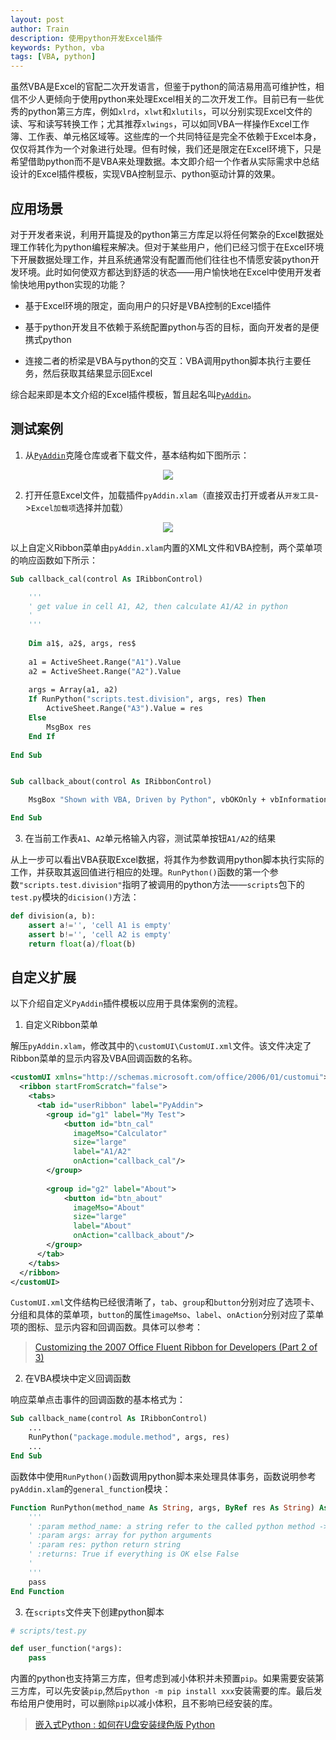 ```yaml
---
layout: post
author: Train
description: 使用python开发Excel插件
keywords: Python, vba
tags: [VBA, python]
---
```


虽然VBA是Excel的官配二次开发语言，但鉴于python的简洁易用高可维护性，相信不少人更倾向于使用python来处理Excel相关的二次开发工作。目前已有一些优秀的python第三方库，例如`xlrd`，`xlwt`和`xlutils`，可以分别实现Excel文件的读、写和读写转换工作；尤其推荐`xlwings`，可以如同VBA一样操作Excel工作簿、工作表、单元格区域等。这些库的一个共同特征是完全不依赖于Excel本身，仅仅将其作为一个对象进行处理。但有时候，我们还是限定在Excel环境下，只是希望借助python而不是VBA来处理数据。本文即介绍一个作者从实际需求中总结设计的Excel插件模板，实现VBA控制显示、python驱动计算的效果。

## 应用场景

对于开发者来说，利用开篇提及的python第三方库足以将任何繁杂的Excel数据处理工作转化为python编程来解决。但对于某些用户，他们已经习惯于在Excel环境下开展数据处理工作，并且系统通常没有配置而他们往往也不情愿安装python开发环境。此时如何使双方都达到舒适的状态——用户愉快地在Excel中使用开发者愉快地用python实现的功能？

- 基于Excel环境的限定，面向用户的只好是VBA控制的Excel插件

- 基于python开发且不依赖于系统配置python与否的目标，面向开发者的是便携式python

- 连接二者的桥梁是VBA与python的交互：VBA调用python脚本执行主要任务，然后获取其结果显示回Excel

综合起来即是本文介绍的Excel插件模板，暂且起名叫[`PyAddin`](https://github.com/dothinking/PyAddin)。


## 测试案例

1. 从[`PyAddin`](https://github.com/dothinking/PyAddin)克隆仓库或者下载文件，基本结构如下图所示：

<div align='center'><img src="{{ "/images/2019-01-28-01.jpg" | prepend: site.baseurl }}"></div>

2. 打开任意Excel文件，加载插件`pyAddin.xlam`（直接双击打开或者从`开发工具`->`Excel加载项`选择并加载）

<div align='center'><img src="{{ "/images/2019-01-28-02.jpg" | prepend: site.baseurl }}"></div>

以上自定义Ribbon菜单由`pyAddin.xlam`内置的XML文件和VBA控制，两个菜单项的响应函数如下所示：

```vb
Sub callback_cal(control As IRibbonControl)

    '''
    ' get value in cell A1, A2, then calculate A1/A2 in python
    '
    '''
    
    Dim a1$, a2$, args, res$
    
    a1 = ActiveSheet.Range("A1").Value
    a2 = ActiveSheet.Range("A2").Value
    
    args = Array(a1, a2)
    If RunPython("scripts.test.division", args, res) Then
        ActiveSheet.Range("A3").Value = res
    Else
        MsgBox res
    End If
    
End Sub


Sub callback_about(control As IRibbonControl)

    MsgBox "Shown with VBA, Driven by Python", vbOKOnly + vbInformation, "PyAddin 0.1"

End Sub
```

3. 在当前工作表`A1`、`A2`单元格输入内容，测试菜单按钮`A1/A2`的结果

从上一步可以看出VBA获取Excel数据，将其作为参数调用python脚本执行实际的工作，并获取其返回值进行相应的处理。`RunPython()`函数的第一个参数`"scripts.test.division"`指明了被调用的python方法——`scripts`包下的`test.py`模块的`dicision()`方法：

```python
def division(a, b):
    assert a!='', 'cell A1 is empty'
    assert b!='', 'cell A2 is empty'
    return float(a)/float(b)
```


## 自定义扩展

以下介绍自定义`PyAddin`插件模板以应用于具体案例的流程。

1. 自定义Ribbon菜单

解压`pyAddin.xlam`，修改其中的`\customUI\CustomUI.xml`文件。该文件决定了Ribbon菜单的显示内容及VBA回调函数的名称。

```xml
<customUI xmlns="http://schemas.microsoft.com/office/2006/01/customui">
  <ribbon startFromScratch="false">
    <tabs>
      <tab id="userRibbon" label="PyAddin">
        <group id="g1" label="My Test">
            <button id="btn_cal" 
              imageMso="Calculator" 
              size="large" 
              label="A1/A2" 
              onAction="callback_cal"/>
        </group>
          
        <group id="g2" label="About">
            <button id="btn_about" 
              imageMso="About" 
              size="large" 
              label="About" 
              onAction="callback_about"/>
        </group>
      </tab>
    </tabs>
  </ribbon>
</customUI>
```

`CustomUI.xml`文件结构已经很清晰了，`tab`、`group`和`button`分别对应了选项卡、分组和具体的菜单项，`button`的属性`imageMso`、`label`、`onAction`分别对应了菜单项的图标、显示内容和回调函数。具体可以参考：

> [Customizing the 2007 Office Fluent Ribbon for Developers (Part 2 of 3)](https://msdn.microsoft.com/en-us/library/aa338199(v=office.12).aspx)


2. 在VBA模块中定义回调函数

响应菜单点击事件的回调函数的基本格式为：

```vb
Sub callback_name(control As IRibbonControl)
    ...
    RunPython("package.module.method", args, res)
    ...
End Sub
```

函数体中使用`RunPython()`函数调用python脚本来处理具体事务，函数说明参考`pyAddin.xlam`的`general_function`模块： 

```vb
Function RunPython(method_name As String, args, ByRef res As String) As Boolean
    '''
    ' :param method_name: a string refer to the called python method -> package.module.method
    ' :param args: array for python arguments
    ' :param res: python return string
    ' :returns: True if everything is OK else False
    '
    '''
    pass
End Function
```

3. 在`scripts`文件夹下创建python脚本

```python
# scripts/test.py

def user_function(*args):
    pass
```

内置的python也支持第三方库，但考虑到减小体积并未预置`pip`。如果需要安装第三方库，可以先安装`pip`,然后`python -m pip install xxx`安装需要的库。最后发布给用户使用时，可以删除`pip`以减小体积，且不影响已经安装的库。

> [嵌入式Python : 如何在U盘安装绿色版 Python](https://baijiahao.baidu.com/s?id=1592976804446590381)
